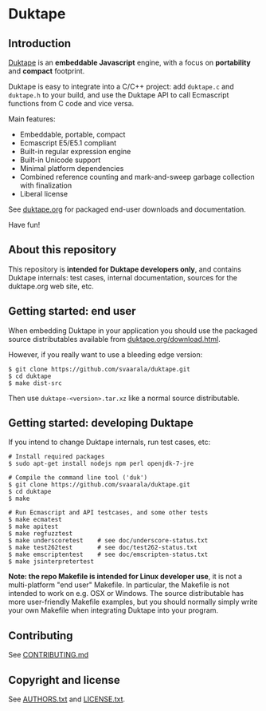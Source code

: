 Duktape
=======

Introduction
------------

[Duktape](http://www.duktape.org/) is an **embeddable Javascript** engine,
with a focus on **portability** and **compact** footprint.

Duktape is easy to integrate into a C/C++ project: add `duktape.c` and
`duktape.h` to your build, and use the Duktape API to call Ecmascript
functions from C code and vice versa.

Main features:

* Embeddable, portable, compact
* Ecmascript E5/E5.1 compliant
* Built-in regular expression engine
* Built-in Unicode support
* Minimal platform dependencies
* Combined reference counting and mark-and-sweep garbage collection with finalization
* Liberal license

See [duktape.org](http://www.duktape.org/) for packaged end-user downloads
and documentation.

Have fun!

About this repository
---------------------

This repository is **intended for Duktape developers only**, and contains
Duktape internals: test cases, internal documentation, sources for the
duktape.org web site, etc.

Getting started: end user
-------------------------

When embedding Duktape in your application you should use the packaged source
distributables available from [duktape.org/download.html](http://www.duktape.org/download.html).

However, if you really want to use a bleeding edge version:

    $ git clone https://github.com/svaarala/duktape.git
    $ cd duktape
    $ make dist-src

Then use `duktape-<version>.tar.xz` like a normal source distributable.

Getting started: developing Duktape
-----------------------------------

If you intend to change Duktape internals, run test cases, etc:

    # Install required packages
    $ sudo apt-get install nodejs npm perl openjdk-7-jre

    # Compile the command line tool ('duk')
    $ git clone https://github.com/svaarala/duktape.git
    $ cd duktape
    $ make

    # Run Ecmascript and API testcases, and some other tests
    $ make ecmatest
    $ make apitest
    $ make regfuzztest
    $ make underscoretest    # see doc/underscore-status.txt
    $ make test262test       # see doc/test262-status.txt
    $ make emscriptentest    # see doc/emscripten-status.txt
    $ make jsinterpretertest

**Note: the repo Makefile is intended for Linux developer use**, it is not a
multi-platform "end user" Makefile.  In particular, the Makefile is not
intended to work on e.g. OSX or Windows.  The source distributable has more
user-friendly Makefile examples, but you should normally simply write your
own Makefile when integrating Duktape into your program.

Contributing
------------

See [CONTRIBUTING.md](https://github.com/svaarala/duktape/blob/master/CONTRIBUTING.md)

Copyright and license
---------------------

See [AUTHORS.txt](https://github.com/svaarala/duktape/blob/master/AUTHORS.txt)
and [LICENSE.txt](https://github.com/svaarala/duktape/blob/master/LICENSE.txt).
